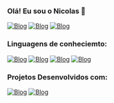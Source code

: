 ### Olá! Eu sou o Nicolas 👋
[![Blog](	https://img.shields.io/badge/WhatsApp-25D366?style=for-the-badge&logo=whatsapp&logoColor=white)]() [![Blog](https://img.shields.io/badge/LinkedIn-0077B5?style=for-the-badge&logo=linkedin&logoColor=white)]() [![Blog](https://img.shields.io/badge/GitHub-100000?style=for-the-badge&logo=github&logoColor=white)]()
### Linguagens de conheciemto:
[![Blog](https://img.shields.io/badge/Python-14354C?style=for-the-badge&logo=python&logoColor=white)]() [![Blog](https://img.shields.io/badge/Java-ED8B00?style=for-the-badge&logo=openjdk&logoColor=white)]() [![Blog](https://img.shields.io/badge/C-00599C?style=for-the-badge&logo=c&logoColor=white)]() [![Blog](	https://img.shields.io/badge/R-276DC3?style=for-the-badge&logo=r&logoColor=white)]()
### Projetos Desenvolvidos com:
[![Blog](https://img.shields.io/badge/TensorFlow-FF6F00?style=for-the-badge&logo=tensorflow&logoColor=white)]()
[![Blog](https://img.shields.io/badge/Made%20for-VSCode-1f425f.svg)]() 

